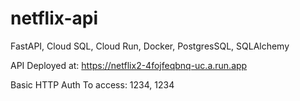 # netflix-api
FastAPI, Cloud SQL, Cloud Run, Docker, PostgresSQL, SQLAlchemy

API Deployed at:
<https://netflix2-4fojfeqbnq-uc.a.run.app>

Basic HTTP Auth
To access: 1234, 1234